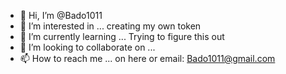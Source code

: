 - 👋 Hi, I’m @Bado1011
- 👀 I’m interested in ...  creating my own token
- 🌱 I’m currently learning ...  Trying to figure this out
- 💞️ I’m looking to collaborate on ...
- 📫 How to reach me ...  on here or email: Bado1011@gmail.com

<!---
Bado1011/Bado1011 is a ✨ special ✨ repository because its `README.md` (this file) appears on your GitHub profile.
You can click the Preview link to take a look at your changes.
--->
